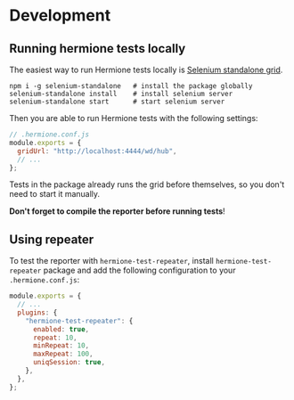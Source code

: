 # Development

## Running hermione tests locally

The easiest way to run Hermione tests locally
is [Selenium standalone grid](https://www.npmjs.com/package/selenium-standalone).

```shell
npm i -g selenium-standalone   # install the package globally
selenium-standalone install    # install selenium server
selenium-standalone start      # start selenium server
```

Then you are able to run Hermione tests with the following settings:

```js
// .hermione.conf.js
module.exports = {
  gridUrl: "http://localhost:4444/wd/hub",
  // ...
};
```

Tests in the package already runs the grid before themselves, so you don't need to start it
manually.

**Don't forget to compile the reporter before running tests**!

## Using repeater

To test the reporter with `hermione-test-repeater`, install `hermione-test-repeater` package and
add the following configuration to your `.hermione.conf.js`:

```js
module.exports = {
  // ...
  plugins: {
    "hermione-test-repeater": {
      enabled: true,
      repeat: 10,
      minRepeat: 10,
      maxRepeat: 100,
      uniqSession: true,
    },
  },
};
```
